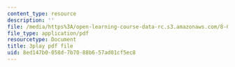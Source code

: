 ```yaml
---
content_type: resource
description: ''
file: /media/https%3A/open-learning-course-data-rc.s3.amazonaws.com/8-04-quantum-physics-i-spring-2016/8ed147b0058d7b7088b657ad01cf5ec8_GyukKStk6Ls.pdf
file_type: application/pdf
resourcetype: Document
title: 3play pdf file
uid: 8ed147b0-058d-7b70-88b6-57ad01cf5ec8
---
```

